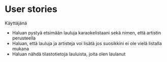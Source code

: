 # User stories


Käyttäjänä

* Haluan pystyä etsimään lauluja karaokelistaani sekä nimen, että artistin perusteella
* Haluan, että lauluja ja artisteja voi lisätä jos suosikkini ei ole vielä listalla mukana
* Haluan nähdä tilastotietoja lauluista, joita olen laulanut


